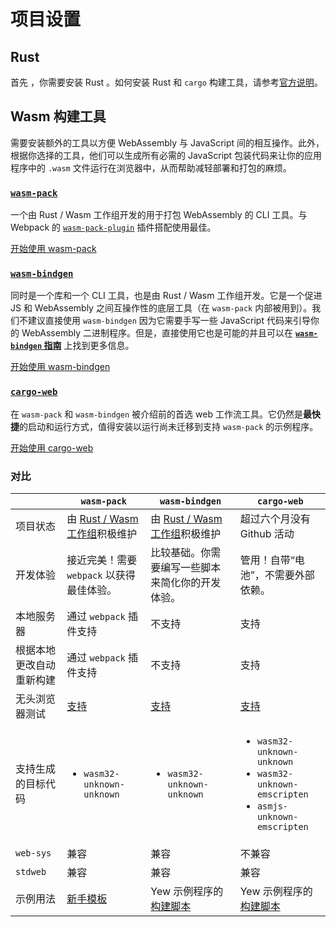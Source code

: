 # 项目设置

## Rust

首先 ，你需要安装 Rust 。如何安装 Rust 和 `cargo` 构建工具，请参考[官方说明](https://www.rust-lang.org/tools/install)。

## **Wasm 构建工具**

需要安装额外的工具以方便 WebAssembly 与 JavaScript 间的相互操作。此外，根据你选择的工具，他们可以生成所有必需的 JavaScript 包装代码来让你的应用程序中的 `.wasm` 文件运行在浏览器中，从而帮助减轻部署和打包的麻烦。

### [**`wasm-pack`**](https://rustwasm.github.io/docs/wasm-pack/)

一个由 Rust / Wasm 工作组开发的用于打包 WebAssembly 的 CLI 工具。与 Webpack 的 [`wasm-pack-plugin`](https://github.com/wasm-tool/wasm-pack-plugin) 插件搭配使用最佳。

[开始使用 wasm-pack](project-setup/using-wasm-pack.md)

### [**`wasm-bindgen`**](https://rustwasm.github.io/docs/wasm-bindgen/)

同时是一个库和一个 CLI 工具，也是由 Rust / Wasm 工作组开发。它是一个促进 JS 和 WebAssembly 之间互操作性的底层工具（在 `wasm-pack` 内部被用到）。我们不建议直接使用 `wasm-bindgen` 因为它需要手写一些 JavaScript 代码来引导你的 WebAssembly 二进制程序。但是，直接使用它也是可能的并且可以在 [**`wasm-bindgen` 指南**](https://rustwasm.github.io/docs/wasm-bindgen/) 上找到更多信息。

[开始使用 wasm-bindgen](project-setup/using-wasm-bindgen.md)

### [**`cargo-web`**](https://github.com/koute/cargo-web)

在 `wasm-pack` 和 `wasm-bindgen` 被介绍前的首选 web 工作流工具。它仍然是**最快捷**的启动和运行方式，值得安装以运行尚未迁移到支持 `wasm-pack` 的示例程序。

[开始使用 cargo-web](project-setup/using-cargo-web.md)

### 对比

<table>
  <thead>
    <tr>
      <th style={{ textAlign: "left" }}></th>
      <th style={{ textAlign: "left" }}><code>wasm-pack</code>
      </th>
      <th style={{ textAlign: "left" }}><code>wasm-bindgen</code>
      </th>
      <th style={{ textAlign: "left" }}><code>cargo-web</code>
      </th>
    </tr>
  </thead>
  <tbody>
    <tr>
      <td style={{ textAlign: "left" }}>&#x9879;&#x76EE;&#x72B6;&#x6001;</td>
      <td style={{ textAlign: "left" }}>&#x7531; <a href="https://rustwasm.github.io/">Rust / Wasm &#x5DE5;&#x4F5C;&#x7EC4;</a>&#x79EF;&#x6781;&#x7EF4;&#x62A4;</td>
      <td
      style={{ textAlign: "left" }}>&#x7531; <a href="https://rustwasm.github.io/">Rust / Wasm &#x5DE5;&#x4F5C;&#x7EC4;</a>&#x79EF;&#x6781;&#x7EF4;&#x62A4;</td>
        <td
        style={{ textAlign: "left" }}>&#x8D85;&#x8FC7;&#x516D;&#x4E2A;&#x6708;&#x6CA1;&#x6709; Github &#x6D3B;&#x52A8;</td>
    </tr>
    <tr>
      <td style={{ textAlign: "left" }}>&#x5F00;&#x53D1;&#x4F53;&#x9A8C;</td>
      <td style={{ textAlign: "left" }}>&#x63A5;&#x8FD1;&#x5B8C;&#x7F8E;&#xFF01;&#x9700;&#x8981; <code>webpack</code> &#x4EE5;&#x83B7;&#x5F97;&#x6700;&#x4F73;&#x4F53;&#x9A8C;&#x3002;</td>
      <td
      style={{ textAlign: "left" }}>&#x6BD4;&#x8F83;&#x57FA;&#x7840;&#x3002;&#x4F60;&#x9700;&#x8981;&#x7F16;&#x5199;&#x4E00;&#x4E9B;&#x811A;&#x672C;&#x6765;&#x7B80;&#x5316;&#x4F60;&#x7684;&#x5F00;&#x53D1;&#x4F53;&#x9A8C;&#x3002;</td>
        <td
        style={{ textAlign: "left" }}>&#x7BA1;&#x7528;&#xFF01;&#x81EA;&#x5E26;&#x201C;&#x7535;&#x6C60;&#x201D;&#xFF0C;&#x4E0D;&#x9700;&#x8981;&#x5916;&#x90E8;&#x4F9D;&#x8D56;&#x3002;</td>
    </tr>
    <tr>
      <td style={{ textAlign: "left" }}>&#x672C;&#x5730;&#x670D;&#x52A1;&#x5668;</td>
      <td style={{ textAlign: "left" }}>&#x901A;&#x8FC7; <code>webpack</code> &#x63D2;&#x4EF6;&#x652F;&#x6301;</td>
      <td
      style={{ textAlign: "left" }}>&#x4E0D;&#x652F;&#x6301;</td>
        <td style={{ textAlign: "left" }}>&#x652F;&#x6301;</td>
    </tr>
    <tr>
      <td style={{ textAlign: "left" }}>&#x6839;&#x636E;&#x672C;&#x5730;&#x66F4;&#x6539;&#x81EA;&#x52A8;&#x91CD;&#x65B0;&#x6784;&#x5EFA;</td>
      <td
      style={{ textAlign: "left" }}>&#x901A;&#x8FC7; <code>webpack</code> &#x63D2;&#x4EF6;&#x652F;&#x6301;</td>
        <td
        style={{ textAlign: "left" }}>&#x4E0D;&#x652F;&#x6301;</td>
          <td style={{ textAlign: "left" }}>&#x652F;&#x6301;</td>
    </tr>
    <tr>
      <td style={{ textAlign: "left" }}>&#x65E0;&#x5934;&#x6D4F;&#x89C8;&#x5668;&#x6D4B;&#x8BD5;</td>
      <td style={{ textAlign: "left" }}><a href="https://rustwasm.github.io/docs/wasm-pack/commands/test.html">&#x652F;&#x6301;</a>
      </td>
      <td style={{ textAlign: "left" }}><a href="https://rustwasm.github.io/docs/wasm-bindgen/wasm-bindgen-test/index.html">&#x652F;&#x6301;</a>
      </td>
      <td style={{ textAlign: "left" }}><a href="https://github.com/koute/cargo-web#features">&#x652F;&#x6301;</a>
      </td>
    </tr>
    <tr>
      <td style={{ textAlign: "left" }}>&#x652F;&#x6301;&#x751F;&#x6210;&#x7684;&#x76EE;&#x6807;&#x4EE3;&#x7801;</td>
      <td
      style={{ textAlign: "left" }}>
        <ul>
          <li><code>wasm32-unknown-unknown</code>
          </li>
        </ul>
        </td>
        <td style={{ textAlign: "left" }}>
          <ul>
            <li><code>wasm32-unknown-unknown</code>
            </li>
          </ul>
        </td>
        <td style={{ textAlign: "left" }}>
          <ul>
            <li><code>wasm32-unknown-unknown</code>
            </li>
            <li><code>wasm32-unknown-emscripten</code>
            </li>
            <li><code>asmjs-unknown-emscripten</code>
            </li>
          </ul>
        </td>
    </tr>
    <tr>
      <td style={{ textAlign: "left" }}><code>web-sys</code>
      </td>
      <td style={{ textAlign: "left" }}>&#x517C;&#x5BB9;</td>
      <td style={{ textAlign: "left" }}>&#x517C;&#x5BB9;</td>
      <td style={{ textAlign: "left" }}>&#x4E0D;&#x517C;&#x5BB9;</td>
    </tr>
    <tr>
      <td style={{ textAlign: "left" }}><code>stdweb</code>
      </td>
      <td style={{ textAlign: "left" }}>&#x517C;&#x5BB9;</td>
      <td style={{ textAlign: "left" }}>&#x517C;&#x5BB9;</td>
      <td style={{ textAlign: "left" }}>&#x517C;&#x5BB9;</td>
    </tr>
    <tr>
      <td style={{ textAlign: "left" }}>&#x793A;&#x4F8B;&#x7528;&#x6CD5;</td>
      <td style={{ textAlign: "left" }}><a href="https://github.com/yewstack/yew-wasm-pack-minimal">&#x65B0;&#x624B;&#x6A21;&#x677F;</a>
      </td>
      <td style={{ textAlign: "left" }}>Yew &#x793A;&#x4F8B;&#x7A0B;&#x5E8F;&#x7684;<a href="https://github.com/yewstack/yew/blob/master/examples/build_all.sh">&#x6784;&#x5EFA;&#x811A;&#x672C;</a>
      </td>
      <td style={{ textAlign: "left" }}>Yew &#x793A;&#x4F8B;&#x7A0B;&#x5E8F;&#x7684;<a href="https://github.com/yewstack/yew/blob/master/examples/build_all.sh">&#x6784;&#x5EFA;&#x811A;&#x672C;</a>
      </td>
    </tr>
  </tbody>
</table>
